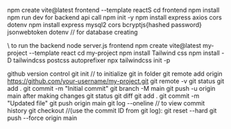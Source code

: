 npm create vite@latest frontend --template reactS
cd frontend
  npm install
  npm run dev
for backend api call
npm init -y
npm install express axios cors dotenv
npm install express mysql2 cors bcryptjs{hashed password} jsonwebtoken dotenv  // for database creating

\\ to run the backend
node server.js
frontend
npm create vite@latest my-project --template react
cd my-project
npm install
Tailwind css
npm install -D tailwindcss postcss autoprefixer
npx tailwindcss init -p
 

github version control
git init // to initialize git in folder
git remote add origin https://github.com/your-username/my-project.git
git remote -v
git status
git add .
git commit -m "Initial commit"
git branch -M main
git push -u origin main
after making changes
git status
git diff
git add .
git commit -m "Updated file"
git push origin main
git log --oneline // to view commit history
git checkout <commit-id>//(use the commit ID from git log):
git reset --hard <commit-id>
git push --force origin main




